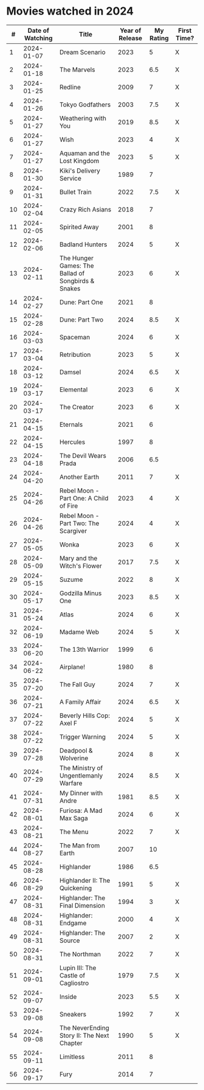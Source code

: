 # Movies watched in 2024

| # | Date of Watching | Title | Year of Release | My Rating | First Time? |
|---|------------------|-------|-----------------|-----------|-------------|
| 1 | 2024-01-07 | Dream Scenario | 2023 | 5 | X |
| 2 | 2024-01-18 | The Marvels | 2023 | 6.5 | X |
| 3 | 2024-01-25 | Redline | 2009 | 7 | X |
| 4 | 2024-01-26 | Tokyo Godfathers | 2003 | 7.5 | X |
| 5 | 2024-01-27 | Weathering with You | 2019 | 8.5 | X |
| 6 | 2024-01-27 | Wish | 2023 | 4 | X |
| 7 | 2024-01-27 | Aquaman and the Lost Kingdom | 2023 | 5 | X |
| 8 | 2024-01-30 | Kiki's Delivery Service | 1989 | 7 |   |
| 9 | 2024-01-31 | Bullet Train | 2022 | 7.5 | X |
| 10 | 2024-02-04 | Crazy Rich Asians | 2018 | 7 |   |
| 11 | 2024-02-05 | Spirited Away | 2001 | 8 |   |
| 12 | 2024-02-06 | Badland Hunters | 2024 | 5 | X |
| 13 | 2024-02-11 | The Hunger Games: The Ballad of Songbirds & Snakes | 2023 | 6 | X |
| 14 | 2024-02-27 | Dune: Part One | 2021 | 8 |   |
| 15 | 2024-02-28 | Dune: Part Two | 2024 | 8.5 | X |
| 16 | 2024-03-03 | Spaceman | 2024 | 6 | X |
| 17 | 2024-03-04 | Retribution | 2023 | 5 | X |
| 18 | 2024-03-12 | Damsel | 2024 | 6.5 | X |
| 19 | 2024-03-17 | Elemental | 2023 | 6 | X |
| 20 | 2024-03-17 | The Creator | 2023 | 6 | X |
| 21 | 2024-04-15 | Eternals | 2021 | 6 |   |
| 22 | 2024-04-15 | Hercules | 1997 | 8 |   |
| 23 | 2024-04-18 | The Devil Wears Prada | 2006 | 6.5 |   |
| 24 | 2024-04-20 | Another Earth | 2011 | 7 | X |
| 25 | 2024-04-26 | Rebel Moon - Part One: A Child of Fire | 2023 | 4 | X |
| 26 | 2024-04-26 | Rebel Moon - Part Two: The Scargiver | 2024 | 4 | X |
| 27 | 2024-05-05 | Wonka | 2023 | 6 | X |
| 28 | 2024-05-09 | Mary and the Witch's Flower | 2017 | 7.5 | X |
| 29 | 2024-05-15 | Suzume | 2022 | 8 | X |
| 30 | 2024-05-17 | Godzilla Minus One | 2023 | 8.5 | X |
| 31 | 2024-05-24 | Atlas | 2024 | 6 | X |
| 32 | 2024-06-19 | Madame Web | 2024 | 5 | X |
| 33 | 2024-06-20 | The 13th Warrior | 1999 | 6 |   |
| 34 | 2024-06-22 | Airplane! | 1980 | 8 |   |
| 35 | 2024-07-20 | The Fall Guy | 2024 | 7 | X |
| 36 | 2024-07-21 | A Family Affair | 2024 | 6.5 | X |
| 37 | 2024-07-22 | Beverly Hills Cop: Axel F | 2024 | 5 | X |
| 38 | 2024-07-22 | Trigger Warning | 2024 | 5 | X |
| 39 | 2024-07-28 | Deadpool & Wolverine | 2024 | 8 | X |
| 40 | 2024-07-29 | The Ministry of Ungentlemanly Warfare | 2024 | 8.5 | X |
| 41 | 2024-07-31 | My Dinner with Andre | 1981 | 8.5 | X |
| 42 | 2024-08-01 | Furiosa: A Mad Max Saga | 2024 | 6 | X |
| 43 | 2024-08-21 | The Menu | 2022 | 7 | X |
| 44 | 2024-08-27 | The Man from Earth | 2007 | 10 |   |
| 45 | 2024-08-28 | Highlander | 1986 | 6.5 |   |
| 46 | 2024-08-29 | Highlander II: The Quickening | 1991 | 5 | X |
| 47 | 2024-08-31 | Highlander: The Final Dimension | 1994 | 3 | X |
| 48 | 2024-08-31 | Highlander: Endgame | 2000 | 4 | X |
| 49 | 2024-08-31 | Highlander: The Source | 2007 | 2 | X |
| 50 | 2024-08-31 | The Northman | 2022 | 7 | X |
| 51 | 2024-09-01 | Lupin III: The Castle of Cagliostro | 1979 | 7.5 | X |
| 52 | 2024-09-07 | Inside | 2023 | 5.5 | X |
| 53 | 2024-09-08 | Sneakers | 1992 | 7 | X |
| 54 | 2024-09-08 | The NeverEnding Story II: The Next Chapter | 1990 | 5 | X |
| 55 | 2024-09-11 | Limitless | 2011 | 8 |   |
| 56 | 2024-09-17 | Fury | 2014 | 7 |   |
